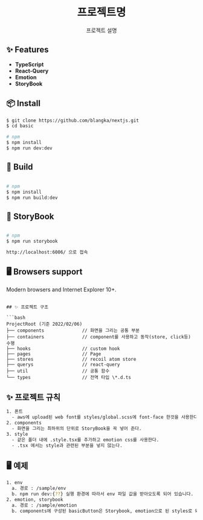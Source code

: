 <h1 align="center">프로젝트명</h1>

<div align="center">

프로젝트 설명

</div>

## ✨ Features

- **TypeScript**
- **React-Query** 
- **Emotion**
- **StoryBook**

## 📦 Install

```bash
$ git clone https://github.com/blangka/nextjs.git
$ cd basic

# npm
$ npm install
$ npm run dev:dev
```

## 🔨 Build
```bash

# npm
$ npm install
$ npm run build:dev
```

## 📐 StoryBook 
```bash

# npm
$ npm run storybook

http://localhost:6006/ 으로 접속
```

## 🖥 Browsers support

Modern browsers and Internet Explorer 10+.
```

## ✨ 프로젝트 구조

```bash
ProjectRoot (기준 2022/02/06)
├── components              // 화면을 그리는 공통 부분
├── containers              // component를 사용하고 동작(store, click등) 수행
├── hooks                   // custom hook  
├── pages                   // Page
├── stores                  // recoil atom store  
├── querys                  // react-query
├── util                    // 공통 함수
└── types                   // 전역 타입 \*.d.ts
```

## ✨ 프로젝트 규칙

```bash
1. 폰트
  - aws에 upload된 web font를 styles/global.scss에 font-face 한것을 사용한다.
2. components
  - 화면을 그리는 최하위의 단위로 StoryBook을 꼭 넣어 준다.
3. style
  - 같은 폴더 내에 .style.tsx를 추가하고 emotion css를 사용한다.
  - .tsx 에서는 style과 관련된 부분을 넣지 않는다.
```


## 🖥 예제

```bash
1. env 
  a. 경로 : /sample/env
  b. npm run dev:{??} 실행 환경에 따라서 env 파일 값을 받아오도록 되어 있습니다.
2. emotion, storybook
  a. 경로 : /sample/emotion
  b. components에 구성된 basicButton은 Storybook, emotion으로 된 styles로 되어 있습니다.
```

